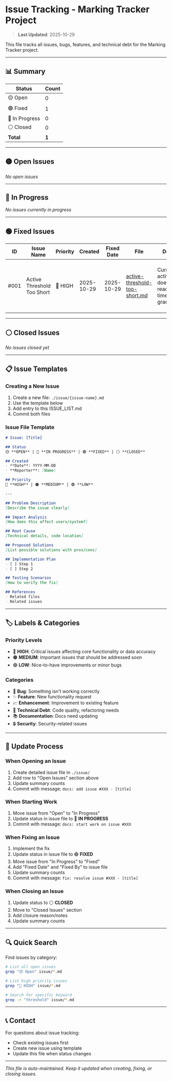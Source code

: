 # Issue Tracking - Marking Tracker Project

> **Last Updated**: 2025-10-29

This file tracks all issues, bugs, features, and technical debt for the Marking Tracker project.

---

## 📊 Summary

| Status | Count |
|--------|-------|
| 🟡 Open | 0 |
| 🟢 Fixed | 1 |
| 🔵 In Progress | 0 |
| ⚪ Closed | 0 |
| **Total** | **1** |

---

## 🟡 Open Issues

_No open issues_

---

## 🔵 In Progress

_No issues currently in progress_

---

## 🟢 Fixed Issues

| ID | Issue Name | Priority | Created | Fixed Date | File | Description | Solution |
|----|------------|----------|---------|------------|------|-------------|----------|
| #001 | Active Threshold Too Short | 🔴 HIGH | 2025-10-29 | 2025-10-29 | [active-threshold-too-short.md](active-threshold-too-short.md) | Current 10s active threshold doesn't capture reading/thinking time during grading | Increased threshold to 45s, added tab focus & iframe focus tracking |

---

## ⚪ Closed Issues

_No issues closed yet_

---

## 📋 Issue Templates

### Creating a New Issue

1. Create a new file: `./issue/{issue-name}.md`
2. Use the template below
3. Add entry to this ISSUE_LIST.md
4. Commit both files

### Issue File Template

```markdown
# Issue: [Title]

## Status
🟡 **OPEN** | 🔵 **IN PROGRESS** | 🟢 **FIXED** | ⚪ **CLOSED**

## Created
- **Date**: YYYY-MM-DD
- **Reporter**: [Name]

## Priority
🔴 **HIGH** | 🟠 **MEDIUM** | 🟢 **LOW**

---

## Problem Description
[Describe the issue clearly]

## Impact Analysis
[How does this affect users/system?]

## Root Cause
[Technical details, code location]

## Proposed Solutions
[List possible solutions with pros/cons]

## Implementation Plan
- [ ] Step 1
- [ ] Step 2

## Testing Scenarios
[How to verify the fix]

## References
- Related files
- Related issues
```

---

## 🏷️ Labels & Categories

### Priority Levels
- 🔴 **HIGH**: Critical issues affecting core functionality or data accuracy
- 🟠 **MEDIUM**: Important issues that should be addressed soon
- 🟢 **LOW**: Nice-to-have improvements or minor bugs

### Categories
- 🐛 **Bug**: Something isn't working correctly
- ✨ **Feature**: New functionality request
- 📈 **Enhancement**: Improvement to existing feature
- 🔧 **Technical Debt**: Code quality, refactoring needs
- 📚 **Documentation**: Docs need updating
- 🔒 **Security**: Security-related issues

---

## 📝 Update Process

### When Opening an Issue
1. Create detailed issue file in `./issue/`
2. Add row to "Open Issues" section above
3. Update summary counts
4. Commit with message: `docs: add issue #XXX - [title]`

### When Starting Work
1. Move issue from "Open" to "In Progress"
2. Update status in issue file to 🔵 **IN PROGRESS**
3. Commit with message: `docs: start work on issue #XXX`

### When Fixing an Issue
1. Implement the fix
2. Update status in issue file to 🟢 **FIXED**
3. Move issue from "In Progress" to "Fixed"
4. Add "Fixed Date" and "Fixed By" to issue file
5. Update summary counts
6. Commit with message: `fix: resolve issue #XXX - [title]`

### When Closing an Issue
1. Update status to ⚪ **CLOSED**
2. Move to "Closed Issues" section
3. Add closure reason/notes
4. Update summary counts

---

## 🔍 Quick Search

Find issues by category:
```bash
# List all open issues
grep "🟡 Open" issue/*.md

# List high priority issues
grep "🔴 HIGH" issue/*.md

# Search for specific keyword
grep -r "threshold" issue/*.md
```

---

## 📞 Contact

For questions about issue tracking:
- Check existing issues first
- Create new issue using template
- Update this file when status changes

---

_This file is auto-maintained. Keep it updated when creating, fixing, or closing issues._
